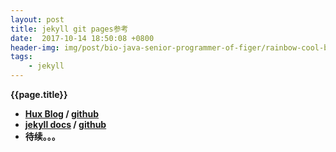 ```yaml
---
layout: post
title: jekyll git pages参考
date:  2017-10-14 18:50:08 +0800
header-img: img/post/bio-java-senior-programmer-of-figer/rainbow-cool-backgrounds.jpg
tags:
    - jekyll
---
```


<b>{{page.title}}<br>
- [Hux Blog](http://huangxuan.me/) / [github](https://github.com/Huxpro/huxpro.github.io)
- [jekyll docs](http://jekyll.com.cn/) / [github](https://github.com/jekyll/jekyll)
- 待续。。。



